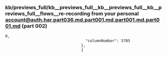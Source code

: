 ### kb/previews_full/kb__previews_full__kb__previews_full__kb__previews_full__flows__re-recording from your personal account@auth.har.part036.md.part001.md.part001.md.part001.md (part 002)

```md
0,
                                    "columnNumber": 5705
                                  },
                                  {
                                 
```

```
